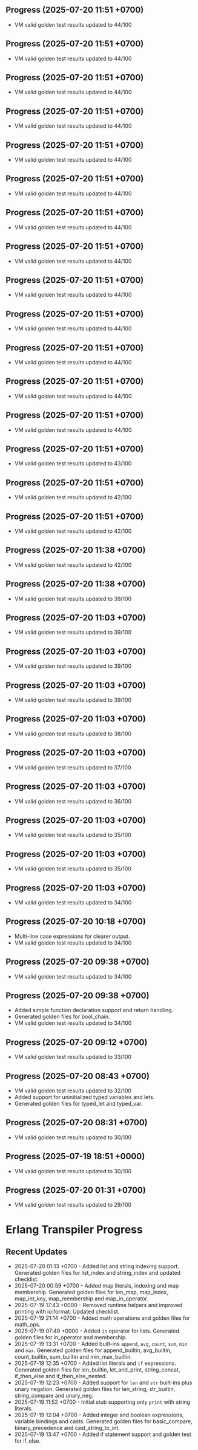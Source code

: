 ## Progress (2025-07-20 11:51 +0700)
- VM valid golden test results updated to 44/100

## Progress (2025-07-20 11:51 +0700)
- VM valid golden test results updated to 44/100

## Progress (2025-07-20 11:51 +0700)
- VM valid golden test results updated to 44/100

## Progress (2025-07-20 11:51 +0700)
- VM valid golden test results updated to 44/100

## Progress (2025-07-20 11:51 +0700)
- VM valid golden test results updated to 44/100

## Progress (2025-07-20 11:51 +0700)
- VM valid golden test results updated to 44/100

## Progress (2025-07-20 11:51 +0700)
- VM valid golden test results updated to 44/100

## Progress (2025-07-20 11:51 +0700)
- VM valid golden test results updated to 44/100

## Progress (2025-07-20 11:51 +0700)
- VM valid golden test results updated to 44/100

## Progress (2025-07-20 11:51 +0700)
- VM valid golden test results updated to 44/100

## Progress (2025-07-20 11:51 +0700)
- VM valid golden test results updated to 44/100

## Progress (2025-07-20 11:51 +0700)
- VM valid golden test results updated to 44/100

## Progress (2025-07-20 11:51 +0700)
- VM valid golden test results updated to 44/100

## Progress (2025-07-20 11:51 +0700)
- VM valid golden test results updated to 43/100

## Progress (2025-07-20 11:51 +0700)
- VM valid golden test results updated to 42/100

## Progress (2025-07-20 11:51 +0700)
- VM valid golden test results updated to 42/100

## Progress (2025-07-20 11:38 +0700)
- VM valid golden test results updated to 42/100

## Progress (2025-07-20 11:38 +0700)
- VM valid golden test results updated to 39/100

## Progress (2025-07-20 11:03 +0700)
- VM valid golden test results updated to 39/100

## Progress (2025-07-20 11:03 +0700)
- VM valid golden test results updated to 39/100

## Progress (2025-07-20 11:03 +0700)
- VM valid golden test results updated to 39/100

## Progress (2025-07-20 11:03 +0700)
- VM valid golden test results updated to 38/100

## Progress (2025-07-20 11:03 +0700)
- VM valid golden test results updated to 37/100

## Progress (2025-07-20 11:03 +0700)
- VM valid golden test results updated to 36/100

## Progress (2025-07-20 11:03 +0700)
- VM valid golden test results updated to 35/100

## Progress (2025-07-20 11:03 +0700)
- VM valid golden test results updated to 35/100

## Progress (2025-07-20 11:03 +0700)
- VM valid golden test results updated to 34/100

## Progress (2025-07-20 10:18 +0700)
- Multi-line case expressions for clearer output.
- VM valid golden test results updated to 34/100

## Progress (2025-07-20 09:38 +0700)
- VM valid golden test results updated to 34/100

## Progress (2025-07-20 09:38 +0700)
- Added simple function declaration support and return handling.
- Generated golden files for bool_chain.
- VM valid golden test results updated to 34/100

## Progress (2025-07-20 09:12 +0700)
- VM valid golden test results updated to 33/100

## Progress (2025-07-20 08:43 +0700)
- VM valid golden test results updated to 32/100
- Added support for uninitialized typed variables and lets.
- Generated golden files for typed_let and typed_var.

## Progress (2025-07-20 08:31 +0700)
- VM valid golden test results updated to 30/100

## Progress (2025-07-19 18:51 +0000)
- VM valid golden test results updated to 30/100

## Progress (2025-07-20 01:31 +0700)
- VM valid golden test results updated to 29/100

# Erlang Transpiler Progress

## Recent Updates
- 2025-07-20 01:13 +0700 - Added list and string indexing support. Generated golden files for list_index and string_index and updated checklist.
- 2025-07-20 00:59 +0700 - Added map literals, indexing and map membership. Generated golden files for len_map, map_index, map_int_key, map_membership and map_in_operator.
- 2025-07-19 17:43 +0000 - Removed runtime helpers and improved printing with io:format. Updated checklist.
- 2025-07-19 21:14 +0700 - Added math operations and golden files for math_ops.
- 2025-07-19 07:49 +0000 - Added `in` operator for lists. Generated golden files for in_operator and membership.
- 2025-07-19 13:31 +0700 - Added built-ins `append`, `avg`, `count`, `sum`, `min` and `max`. Generated golden files for append_builtin, avg_builtin, count_builtin, sum_builtin and min_max_builtin.
- 2025-07-19 12:35 +0700 - Added list literals and `if` expressions. Generated golden files for len_builtin, let_and_print, string_concat, if_then_else and if_then_else_nested.
- 2025-07-19 12:23 +0700 - Added support for `len` and `str` built-ins plus unary negation. Generated golden files for len_string, str_builtin, string_compare and unary_neg.
- 2025-07-19 11:52 +0700 - Initial stub supporting only `print` with string literals.
- 2025-07-19 12:04 +0700 - Added integer and boolean expressions, variable bindings and casts. Generated golden files for basic_compare, binary_precedence and cast_string_to_int.
- 2025-07-19 13:47 +0700 - Added if statement support and golden test for if_else.
